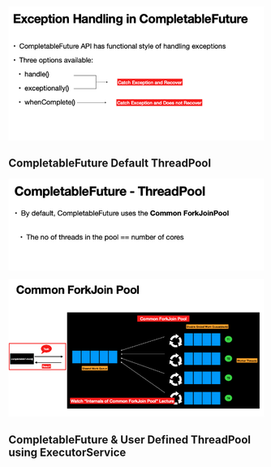 
![Image1](https://github.com/Mnyu/parallel-asynchronous-using-java/blob/practice/notes/images/comp-future-exp1.png)

## CompletableFuture Default ThreadPool

![Image2](https://github.com/Mnyu/parallel-asynchronous-using-java/blob/practice/notes/images/comp-future-8.png)

![Image3](https://github.com/Mnyu/parallel-asynchronous-using-java/blob/practice/notes/images/comp-future-9.png)


## CompletableFuture & User Defined ThreadPool using ExecutorService

